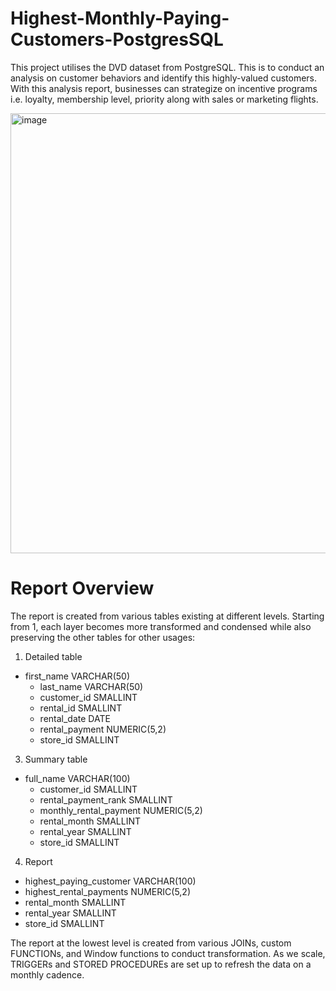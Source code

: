 # Highest-Monthly-Paying-Customers-PostgresSQL

This project utilises the DVD dataset from PostgreSQL. This is to conduct an analysis on customer behaviors and identify this highly-valued customers. 
With this analysis report, businesses can strategize on incentive programs i.e. loyalty, membership level, priority along with sales or marketing flights.

<img width="704" alt="image" src="https://github.com/austin-vu1017/Highest-Monthly-Paying-Customers-PostgresSQL/assets/21083126/c4a7630a-9dcb-4fde-895a-0235b645b9a4">

# Report Overview
The report is created from various tables existing at different levels. Starting from 1, each layer becomes more transformed and condensed while also preserving the other tables for other usages:

1. Detailed table
  - first_name VARCHAR(50)
	- last_name VARCHAR(50)
	- customer_id SMALLINT
	- rental_id SMALLINT
	- rental_date DATE
	- rental_payment NUMERIC(5,2)
	- store_id SMALLINT
3. Summary table
  - full_name VARCHAR(100)
	- customer_id SMALLINT
	- rental_payment_rank SMALLINT
	- monthly_rental_payment NUMERIC(5,2)
	- rental_month SMALLINT
	- rental_year SMALLINT
	- store_id SMALLINT
4. Report
  - highest_paying_customer VARCHAR(100)
  - highest_rental_payments NUMERIC(5,2)
  - rental_month SMALLINT
  - rental_year SMALLINT
  - store_id SMALLINT

The report at the lowest level is created from various JOINs, custom FUNCTIONs, and Window functions to conduct transformation. 
As we scale, TRIGGERs and STORED PROCEDUREs are set up to refresh the data on a monthly cadence. 
